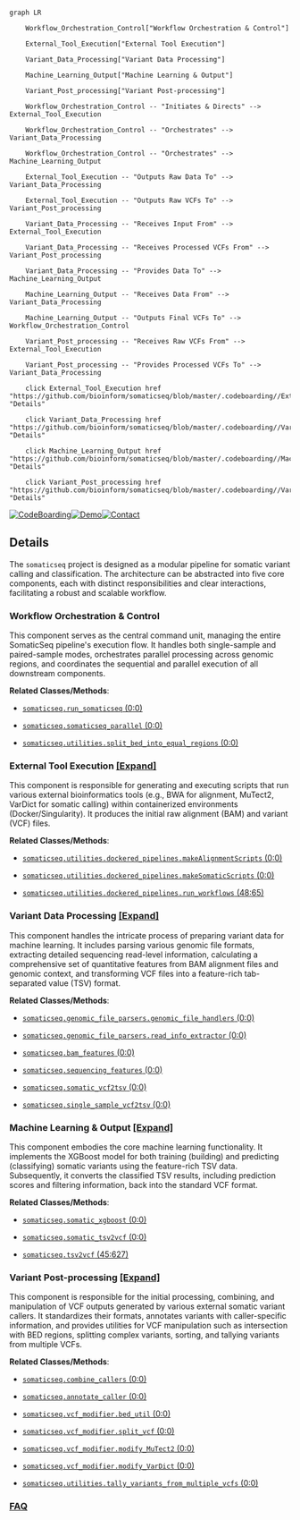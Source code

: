```mermaid

graph LR

    Workflow_Orchestration_Control["Workflow Orchestration & Control"]

    External_Tool_Execution["External Tool Execution"]

    Variant_Data_Processing["Variant Data Processing"]

    Machine_Learning_Output["Machine Learning & Output"]

    Variant_Post_processing["Variant Post-processing"]

    Workflow_Orchestration_Control -- "Initiates & Directs" --> External_Tool_Execution

    Workflow_Orchestration_Control -- "Orchestrates" --> Variant_Data_Processing

    Workflow_Orchestration_Control -- "Orchestrates" --> Machine_Learning_Output

    External_Tool_Execution -- "Outputs Raw Data To" --> Variant_Data_Processing

    External_Tool_Execution -- "Outputs Raw VCFs To" --> Variant_Post_processing

    Variant_Data_Processing -- "Receives Input From" --> External_Tool_Execution

    Variant_Data_Processing -- "Receives Processed VCFs From" --> Variant_Post_processing

    Variant_Data_Processing -- "Provides Data To" --> Machine_Learning_Output

    Machine_Learning_Output -- "Receives Data From" --> Variant_Data_Processing

    Machine_Learning_Output -- "Outputs Final VCFs To" --> Workflow_Orchestration_Control

    Variant_Post_processing -- "Receives Raw VCFs From" --> External_Tool_Execution

    Variant_Post_processing -- "Provides Processed VCFs To" --> Variant_Data_Processing

    click External_Tool_Execution href "https://github.com/bioinform/somaticseq/blob/master/.codeboarding//External_Tool_Execution.md" "Details"

    click Variant_Data_Processing href "https://github.com/bioinform/somaticseq/blob/master/.codeboarding//Variant_Data_Processing.md" "Details"

    click Machine_Learning_Output href "https://github.com/bioinform/somaticseq/blob/master/.codeboarding//Machine_Learning_Output.md" "Details"

    click Variant_Post_processing href "https://github.com/bioinform/somaticseq/blob/master/.codeboarding//Variant_Post_processing.md" "Details"

```



[![CodeBoarding](https://img.shields.io/badge/Generated%20by-CodeBoarding-9cf?style=flat-square)](https://github.com/CodeBoarding/GeneratedOnBoardings)[![Demo](https://img.shields.io/badge/Try%20our-Demo-blue?style=flat-square)](https://www.codeboarding.org/demo)[![Contact](https://img.shields.io/badge/Contact%20us%20-%20contact@codeboarding.org-lightgrey?style=flat-square)](mailto:contact@codeboarding.org)



## Details



The `somaticseq` project is designed as a modular pipeline for somatic variant calling and classification. The architecture can be abstracted into five core components, each with distinct responsibilities and clear interactions, facilitating a robust and scalable workflow.



### Workflow Orchestration & Control

This component serves as the central command unit, managing the entire SomaticSeq pipeline's execution flow. It handles both single-sample and paired-sample modes, orchestrates parallel processing across genomic regions, and coordinates the sequential and parallel execution of all downstream components.





**Related Classes/Methods**:



- <a href="https://github.com/bioinform/somaticseq/somaticseq/run_somaticseq.py#L0-L0" target="_blank" rel="noopener noreferrer">`somaticseq.run_somaticseq` (0:0)</a>

- <a href="https://github.com/bioinform/somaticseq/somaticseq/somaticseq_parallel.py#L0-L0" target="_blank" rel="noopener noreferrer">`somaticseq.somaticseq_parallel` (0:0)</a>

- <a href="https://github.com/bioinform/somaticseq/somaticseq/utilities/split_bed_into_equal_regions.py#L0-L0" target="_blank" rel="noopener noreferrer">`somaticseq.utilities.split_bed_into_equal_regions` (0:0)</a>





### External Tool Execution [[Expand]](./External_Tool_Execution.md)

This component is responsible for generating and executing scripts that run various external bioinformatics tools (e.g., BWA for alignment, MuTect2, VarDict for somatic calling) within containerized environments (Docker/Singularity). It produces the initial raw alignment (BAM) and variant (VCF) files.





**Related Classes/Methods**:



- <a href="https://github.com/bioinform/somaticseq/somaticseq/utilities/dockered_pipelines/makeAlignmentScripts.py#L0-L0" target="_blank" rel="noopener noreferrer">`somaticseq.utilities.dockered_pipelines.makeAlignmentScripts` (0:0)</a>

- <a href="https://github.com/bioinform/somaticseq/somaticseq/utilities/dockered_pipelines/makeSomaticScripts.py#L0-L0" target="_blank" rel="noopener noreferrer">`somaticseq.utilities.dockered_pipelines.makeSomaticScripts` (0:0)</a>

- <a href="https://github.com/bioinform/somaticseq/somaticseq/utilities/dockered_pipelines/run_workflows.py#L48-L65" target="_blank" rel="noopener noreferrer">`somaticseq.utilities.dockered_pipelines.run_workflows` (48:65)</a>





### Variant Data Processing [[Expand]](./Variant_Data_Processing.md)

This component handles the intricate process of preparing variant data for machine learning. It includes parsing various genomic file formats, extracting detailed sequencing read-level information, calculating a comprehensive set of quantitative features from BAM alignment files and genomic context, and transforming VCF files into a feature-rich tab-separated value (TSV) format.





**Related Classes/Methods**:



- <a href="https://github.com/bioinform/somaticseq/somaticseq/genomic_file_parsers/genomic_file_handlers.py#L0-L0" target="_blank" rel="noopener noreferrer">`somaticseq.genomic_file_parsers.genomic_file_handlers` (0:0)</a>

- <a href="https://github.com/bioinform/somaticseq/somaticseq/genomic_file_parsers/read_info_extractor.py#L0-L0" target="_blank" rel="noopener noreferrer">`somaticseq.genomic_file_parsers.read_info_extractor` (0:0)</a>

- <a href="https://github.com/bioinform/somaticseq/somaticseq/bam_features.py#L0-L0" target="_blank" rel="noopener noreferrer">`somaticseq.bam_features` (0:0)</a>

- <a href="https://github.com/bioinform/somaticseq/somaticseq/sequencing_features.py#L0-L0" target="_blank" rel="noopener noreferrer">`somaticseq.sequencing_features` (0:0)</a>

- <a href="https://github.com/bioinform/somaticseq/somaticseq/somatic_vcf2tsv.py#L0-L0" target="_blank" rel="noopener noreferrer">`somaticseq.somatic_vcf2tsv` (0:0)</a>

- <a href="https://github.com/bioinform/somaticseq/somaticseq/single_sample_vcf2tsv.py#L0-L0" target="_blank" rel="noopener noreferrer">`somaticseq.single_sample_vcf2tsv` (0:0)</a>





### Machine Learning & Output [[Expand]](./Machine_Learning_Output.md)

This component embodies the core machine learning functionality. It implements the XGBoost model for both training (building) and predicting (classifying) somatic variants using the feature-rich TSV data. Subsequently, it converts the classified TSV results, including prediction scores and filtering information, back into the standard VCF format.





**Related Classes/Methods**:



- <a href="https://github.com/bioinform/somaticseq/somaticseq/somatic_xgboost.py#L0-L0" target="_blank" rel="noopener noreferrer">`somaticseq.somatic_xgboost` (0:0)</a>

- <a href="https://github.com/bioinform/somaticseq/somaticseq/somatic_tsv2vcf.py#L0-L0" target="_blank" rel="noopener noreferrer">`somaticseq.somatic_tsv2vcf` (0:0)</a>

- <a href="https://github.com/bioinform/somaticseq/somaticseq/tsv2vcf.py#L45-L627" target="_blank" rel="noopener noreferrer">`somaticseq.tsv2vcf` (45:627)</a>





### Variant Post-processing [[Expand]](./Variant_Post_processing.md)

This component is responsible for the initial processing, combining, and manipulation of VCF outputs generated by various external somatic variant callers. It standardizes their formats, annotates variants with caller-specific information, and provides utilities for VCF manipulation such as intersection with BED regions, splitting complex variants, sorting, and tallying variants from multiple VCFs.





**Related Classes/Methods**:



- <a href="https://github.com/bioinform/somaticseq/somaticseq/combine_callers.py#L0-L0" target="_blank" rel="noopener noreferrer">`somaticseq.combine_callers` (0:0)</a>

- <a href="https://github.com/bioinform/somaticseq/somaticseq/annotate_caller.py#L0-L0" target="_blank" rel="noopener noreferrer">`somaticseq.annotate_caller` (0:0)</a>

- <a href="https://github.com/bioinform/somaticseq/somaticseq/vcf_modifier/bed_util.py#L0-L0" target="_blank" rel="noopener noreferrer">`somaticseq.vcf_modifier.bed_util` (0:0)</a>

- <a href="https://github.com/bioinform/somaticseq/somaticseq/vcf_modifier/split_vcf.py#L0-L0" target="_blank" rel="noopener noreferrer">`somaticseq.vcf_modifier.split_vcf` (0:0)</a>

- <a href="https://github.com/bioinform/somaticseq/somaticseq/vcf_modifier/modify_MuTect2.py#L0-L0" target="_blank" rel="noopener noreferrer">`somaticseq.vcf_modifier.modify_MuTect2` (0:0)</a>

- <a href="https://github.com/bioinform/somaticseq/somaticseq/vcf_modifier/modify_VarDict.py#L0-L0" target="_blank" rel="noopener noreferrer">`somaticseq.vcf_modifier.modify_VarDict` (0:0)</a>

- <a href="https://github.com/bioinform/somaticseq/somaticseq/utilities/tally_variants_from_multiple_vcfs.py#L0-L0" target="_blank" rel="noopener noreferrer">`somaticseq.utilities.tally_variants_from_multiple_vcfs` (0:0)</a>









### [FAQ](https://github.com/CodeBoarding/GeneratedOnBoardings/tree/main?tab=readme-ov-file#faq)